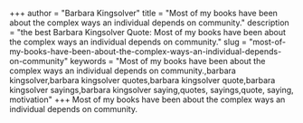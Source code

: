+++
author = "Barbara Kingsolver"
title = "Most of my books have been about the complex ways an individual depends on community."
description = "the best Barbara Kingsolver Quote: Most of my books have been about the complex ways an individual depends on community."
slug = "most-of-my-books-have-been-about-the-complex-ways-an-individual-depends-on-community"
keywords = "Most of my books have been about the complex ways an individual depends on community.,barbara kingsolver,barbara kingsolver quotes,barbara kingsolver quote,barbara kingsolver sayings,barbara kingsolver saying,quotes, sayings,quote, saying, motivation"
+++
Most of my books have been about the complex ways an individual depends on community.
